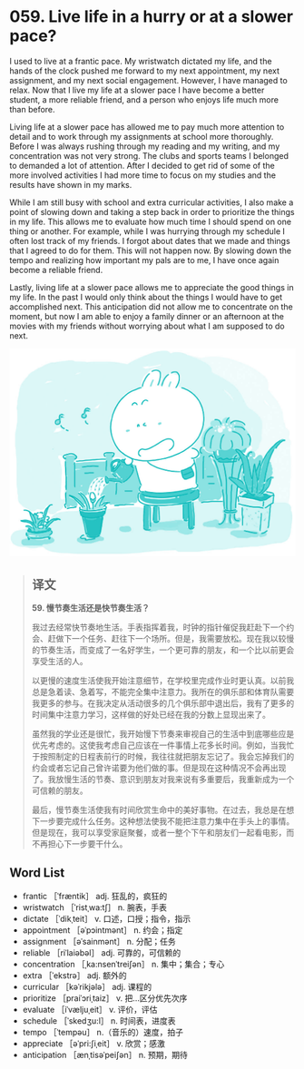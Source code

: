 # 059. Live life in a hurry or at a slower pace?

I used to live at a frantic pace. My wristwatch dictated my life, and the hands of the clock pushed me forward to my next appointment, my next assignment, and my next social engagement. However, I have managed to relax. Now that I live my life at a slower pace I have become a better student, a more reliable friend, and a person who enjoys life much more than before.

Living life at a slower pace has allowed me to pay much more attention to detail and to work through my assignments at school more thoroughly. Before I was always rushing through my reading and my writing, and my concentration was not very strong. The clubs and sports teams I belonged to demanded a lot of attention. After I decided to get rid of some of the more involved activities I had more time to focus on my studies and the results have shown in my marks.

While I am still busy with school and extra curricular activities, I also make a point of slowing down and taking a step back in order to prioritize the things in my life. This allows me to evaluate how much time I should spend on one thing or another. For example, while I was hurrying through my schedule I often lost track of my friends. I forgot about dates that we made and things that I agreed to do for them. This will not happen now. By slowing down the tempo and realizing how important my pals are to me, I have once again become a reliable friend.

Lastly, living life at a slower pace allows me to appreciate the good things in my life. In the past I would only think about the things I would have to get accomplished next. This anticipation did not allow me to concentrate on the moment, but now I am able to enjoy a family dinner or an afternoon at the movies with my friends without worrying about what I am supposed to do next.

![](.gitbook/assets/toefl-ibt-high-score-essays-059.jpg)

> ## 译文
>
> **59. 慢节奏生活还是快节奏生活？**
>
> 我过去经常快节奏地生活。手表指挥着我，时钟的指针催促我赶赴下一个约会、赶做下一个任务、赶往下一个场所。但是，我需要放松。现在我以较慢的节奏生活，而变成了一名好学生，一个更可靠的朋友，和一个比以前更会享受生活的人。
>
> 以更慢的速度生活使我开始注意细节，在学校里完成作业时更认真。以前我总是急着读、急着写，不能完全集中注意力。我所在的俱乐部和体育队需要我更多的参与。在我决定从活动很多的几个俱乐部中退出后，我有了更多的时间集中注意力学习，这样做的好处已经在我的分数上显现出来了。
>
> 虽然我的学业还是很忙，我开始慢下节奏来审视自己的生活中到底哪些应是优先考虑的。这使我考虑自己应该在一件事情上花多长时间。例如，当我忙于按照制定的日程表前行的时候，我往往就把朋友忘记了。我会忘掉我们的约会或者忘记自己曾许诺要为他们做的事。但是现在这种情况不会再出现了。我放慢生活的节奏、意识到朋友对我来说有多重要后，我重新成为一个可信赖的朋友。
>
> 最后，慢节奏生活使我有时间欣赏生命中的美好事物。在过去，我总是在想下一步要完成什么任务。这种想法使我不能把注意力集中在手头上的事情。但是现在，我可以享受家庭聚餐，或者一整个下午和朋友们一起看电影，而不再担心下一步要干什么。

## Word List

* frantic ［ˈfræntik］ adj. 狂乱的，疯狂的
* wristwatch ［ˈristˌwa:tʃ］ n. 腕表，手表
* dictate ［ˈdikˌteit］ v. 口述，口授；指令，指示
* appointment ［əˈpɔintmənt］ n. 约会；指定
* assignment ［əˈsainmənt］ n. 分配；任务
* reliable ［riˈlaiəbəl］ adj. 可靠的，可信赖的
* concentration ［ˌka:nsenˈtreiʃən］ n. 集中；集合；专心
* extra ［ˈekstrə］ adj. 额外的
* curricular ［kəˈrikjələ］ adj. 课程的
* prioritize ［praiˈɔriˌtaiz］ v. 把…区分优先次序
* evaluate ［iˈvæljuˌeit］ v. 评价，评估
* schedule ［ˈskedʒu:l］ n. 时间表，进度表
* tempo ［ˈtempəu］ n.（音乐的）速度，拍子
* appreciate ［əˈpri:ʃiˌeit］ v. 欣赏；感激
* anticipation ［ænˌtisəˈpeiʃən］ n. 预期，期待

